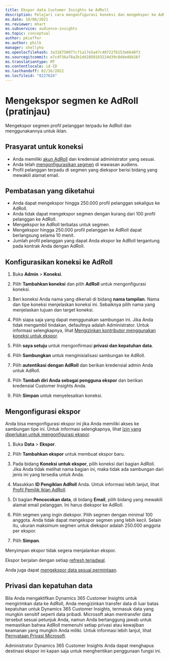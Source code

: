 ```yaml
---
title: Ekspor data Customer Insights ke AdRoll
description: Pelajari cara mengonfigurasi koneksi dan mengekspor ke AdRoll.
ms.date: 10/08/2021
ms.reviewer: mhart
ms.subservice: audience-insights
ms.topic: conceptual
author: pkieffer
ms.author: philk
manager: shellyha
ms.openlocfilehash: 3a318750077c71a17e5a47c40722f6153e6640f3
ms.sourcegitcommit: e7cdf36a78a2b1dd2850183224d39c8dde46b26f
ms.translationtype: MT
ms.contentlocale: id-ID
ms.lasthandoff: 02/16/2022
ms.locfileid: "8227624"
---
```

# <a name="export-segments-to-adroll-preview"></a>Mengekspor segmen ke AdRoll (pratinjau)

Mengekspor segmen profil pelanggan terpadu ke AdRoll dan menggunakannya untuk iklan. 

## <a name="prerequisites-for-a-connection"></a>Prasyarat untuk koneksi

-   Anda memiliki [akun AdRoll](https://www.adroll.com/) dan kredensial administrator yang sesuai.
-   Anda telah [mengonfigurasikan segmen](segments.md) di wawasan audiens.
-   Profil pelanggan terpadu di segmen yang diekspor berisi bidang yang mewakili alamat email.

## <a name="known-limitations"></a>Pembatasan yang diketahui

- Anda dapat mengekspor hingga 250.000 profil pelanggan sekaligus ke AdRoll.
- Anda tidak dapat mengekspor segmen dengan kurang dari 100 profil pelanggan ke AdRoll. 
- Mengekspor ke AdRoll terbatas untuk segmen.
- Mengekspor hingga 250.000 profil pelanggan ke AdRoll dapat berlangsung selama 10 menit. 
- Jumlah profil pelanggan yang dapat Anda ekspor ke AdRoll tergantung pada kontrak Anda dengan AdRoll.

## <a name="set-up-connection-to-adroll"></a>Konfigurasikan koneksi ke AdRoll

1. Buka **Admin** > **Koneksi**.

1. Pilih **Tambahkan koneksi** dan pilih **AdRoll** untuk mengonfigurasi koneksi.

1. Beri koneksi Anda nama yang dikenali di bidang **nama tampilan**. Nama dan tipe koneksi menjelaskan koneksi ini. Sebaiknya pilih nama yang menjelaskan tujuan dan target koneksi.

1. Pilih siapa saja yang dapat menggunakan sambungan ini. Jika Anda tidak mengambil tindakan, defaultnya adalah Administrator. Untuk informasi selengkapnya, lihat [Mengizinkan kontributor menggunakan koneksi untuk ekspor](connections.md#allow-contributors-to-use-a-connection-for-exports).

1. Pilih **saya setuju** untuk mengonfirmasi **privasi dan kepatuhan data**.

1. Pilih **Sambungkan** untuk menginisialisasi sambungan ke AdRoll.

1. Pilih **autentikasi dengan AdRoll** dan berikan kredensial admin Anda untuk AdRoll. 

1. Pilih **Tambah diri Anda sebagai pengguna ekspor** dan berikan kredensial Customer Insights Anda.

1. Pilih **Simpan** untuk menyelesaikan koneksi.

## <a name="configure-an-export"></a>Mengonfigurasi ekspor

Anda bisa mengonfigurasi ekspor ini jika Anda memiliki akses ke sambungan tipe ini. Untuk informasi selengkapnya, lihat [Izin yang diperlukan untuk mengonfigurasi ekspor](export-destinations.md#set-up-a-new-export).

1. Buka **Data** > **Ekspor**.

1. Pilih **Tambahkan ekspor** untuk membuat ekspor baru.

1. Pada bidang **Koneksi untuk ekspor**, pilih koneksi dari bagian AdRoll. Jika Anda tidak melihat nama bagian ini, maka tidak ada sambungan dari jenis ini yang tersedia untuk Anda.

1. Masukkan **ID Pengiklan AdRoll** Anda. Untuk informasi lebih lanjut, lihat [Profil Pemilik Iklan AdRoll](https://help.adroll.com/hc/articles/212011838-Advertiser-Profiles).

1. Di bagian **Pencocokan data**, di bidang **Email**, pilih bidang yang mewakili alamat email pelanggan. Ini harus diekspor ke AdRoll.

1. Pilih segmen yang ingin diekspor. Pilih segmen dengan minimal 100 anggota. Anda tidak dapat mengekspor segmen yang lebih kecil. Selain itu, ukuran maksimum segmen untuk diekspor adalah 250.000 anggota per ekspor. 

1. Pilih **Simpan**.

Menyimpan ekspor tidak segera menjalankan ekspor.

Ekspor berjalan dengan setiap [refresh terjadwal](system.md#schedule-tab). 

Anda juga dapat [mengekspor data sesuai permintaan](export-destinations.md#run-exports-on-demand). 


## <a name="data-privacy-and-compliance"></a>Privasi dan kepatuhan data

Bila Anda mengaktifkan Dynamics 365 Customer Insights untuk mengirimkan data ke AdRoll, Anda mengizinkan transfer data di luar batas kepatuhan untuk Dynamics 365 Customer Insights, termasuk data yang mungkin sensitif seperti data pribadi. Microsoft akan mentransfer data tersebut sesuai petunjuk Anda, namun Anda bertanggung jawab untuk memastikan bahwa AdRoll memenuhi setiap privasi atau kewajiban keamanan yang mungkin Anda miliki. Untuk informasi lebih lanjut, lihat [Pernyataan Privasi Microsoft](https://go.microsoft.com/fwlink/?linkid=396732).

Administrator Dynamics 365 Customer Insights Anda dapat menghapus destinasi ekspor ini kapan saja untuk menghentikan penggunaan fungsi ini.
